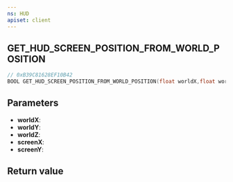 ```yaml
---
ns: HUD
apiset: client
---
```

## GET_HUD_SCREEN_POSITION_FROM_WORLD_POSITION

```c
// 0xB39C81628EF10B42
BOOL GET_HUD_SCREEN_POSITION_FROM_WORLD_POSITION(float worldX,float worldY,float worldZ,float* screenX,float* screenY);
```


## Parameters
* **worldX**:
* **worldY**:
* **worldZ**:
* **screenX**:
* **screenY**:

## Return value

